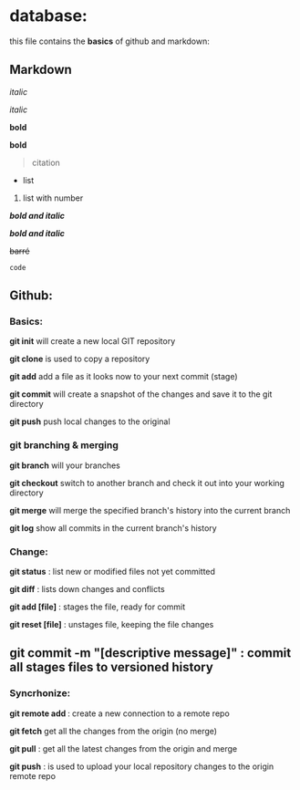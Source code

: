 # database: 
this file contains the **basics** of github and markdown:

## Markdown

*italic* 

_italic_

**bold**

__bold__

> citation

- list

1. list with number

***bold and italic***

___bold and italic___

~~barré~~

`code`

## Github:

### Basics:

**git init** will create a new local GIT repository

**git clone** is used to copy a repository

**git add** add a file as it looks now to your next commit (stage)

**git commit** will create a snapshot of the changes and save it to the git directory

**git push** push local changes to the original

### git branching & merging 

**git branch** will your branches

**git checkout** switch to another branch and check it out into your working directory 

**git merge** will merge the specified branch's history into the current branch

**git log** show all commits in the current branch's history

### Change:

**git status** : list new or modified files not yet committed

**git diff** : lists down changes and conflicts

**git add [file]** : stages the file, ready for commit

**git reset [file]** : unstages file, keeping the file changes

**git commit -m "[descriptive message]"** : commit all stages files to versioned history
---------------------------------

### Syncrhonize:

**git remote add <name> <url>** : create a new connection to a remote repo

**git fetch** get all the changes from the origin (no merge)

**git pull** : get all the latest changes from the origin and merge

**git push** : is used to upload your local repository changes to the origin remote repo
